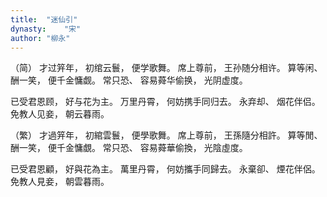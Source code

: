 ```yaml
---
title:  "迷仙引"
dynasty:    "宋"
author: "柳永"
---
```

（简）
才过笄年，
初绾云鬟，
便学歌舞。
席上尊前，
王孙随分相许。
算等闲、
酬一笑，
便千金慵觑。
常只恐、
容易蕣华偷换，
光阴虚度。

已受君恩顾，
好与花为主。
万里丹霄，
何妨携手同归去。
永弃却、
烟花伴侣。
免教人见妾，
朝云暮雨。

（繁）
才過笄年，
初綰雲鬟，
便學歌舞。
席上尊前，
王孫隨分相許。
算等閒、
酬一笑，
便千金慵覷。
常只恐、
容易蕣華偷換，
光陰虛度。

已受君恩顧，
好與花為主。
萬里丹霄，
何妨攜手同歸去。
永棄卻、
煙花伴侶。
免教人見妾，
朝雲暮雨。
